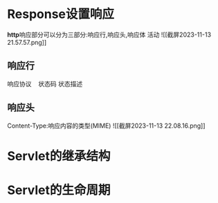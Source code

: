 # Response设置响应
**http**响应部分可以分为三部分:响应行,响应头,响应体
活动
![[截屏2023-11-13 21.57.57.png]]
## 响应行

响应协议    状态码  状态描述

## 响应头
Content-Type:响应内容的类型(MIME)
![[截屏2023-11-13 22.08.16.png]]

# Servlet的继承结构
# Servlet的生命周期
